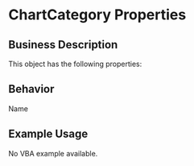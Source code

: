 # ChartCategory Properties

## Business Description
This object has the following properties:

## Behavior
Name

## Example Usage
No VBA example available.